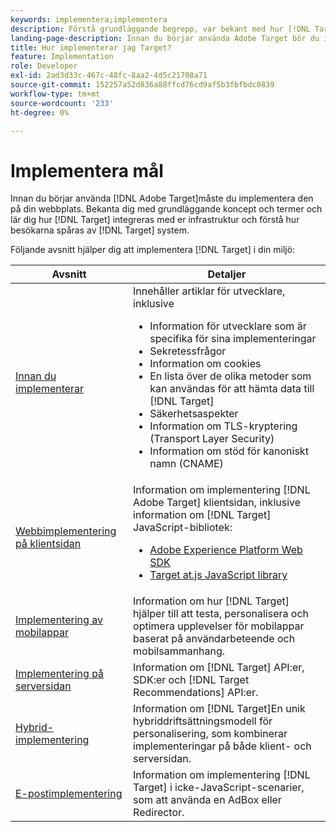 ```yaml
---
keywords: implementera;implementera
description: Förstå grundläggande begrepp, var bekant med hur [!DNL Target] fungerar och integreras med er infrastruktur och förstår hur besökarna spåras.
landing-page-description: Innan du börjar använda Adobe Target bör du implementera det på din webbplats, förstå några grundläggande begrepp och termer och vara bekant med hur [!DNL Target] fungerar.
title: Hur implementerar jag Target?
feature: Implementation
role: Developer
exl-id: 2ad3d33c-467c-48fc-8aa2-4d5c21708a71
source-git-commit: 152257a52d836a88ffcd76cd9af5b3fbfbdc0839
workflow-type: tm+mt
source-wordcount: '233'
ht-degree: 0%

---
```


# Implementera mål

Innan du börjar använda [!DNL Adobe Target]måste du implementera den på din webbplats. Bekanta dig med grundläggande koncept och termer och lär dig hur [!DNL Target] integreras med er infrastruktur och förstå hur besökarna spåras av [!DNL Target] system.

Följande avsnitt hjälper dig att implementera [!DNL Target] i din miljö:

| Avsnitt | Detaljer |
| --- | --- |
| [Innan du implementerar](c-considerations-before-you-implement-target/considerations-before-you-implement-target.md) | Innehåller artiklar för utvecklare, inklusive<ul><li>Information för utvecklare som är specifika för sina implementeringar</li><li>Sekretessfrågor</li><li>Information om cookies<li>En lista över de olika metoder som kan användas för att hämta data till [!DNL Target]</li><li>Säkerhetsaspekter</li><li>Information om TLS-kryptering (Transport Layer Security)</li><li>Information om stöd för kanoniskt namn (CNAME)</li></ul> |
| [Webbimplementering på klientsidan](/help/main/c-implementing-target/c-implementing-target-for-client-side-web/implement-target-for-client-side-web.md) | Information om implementering [!DNL Adobe Target] klientsidan, inklusive information om [!DNL Target] JavaScript-bibliotek:<ul><li>[Adobe Experience Platform Web SDK](/help/main/c-implementing-target/c-implementing-target-for-client-side-web/aep-web-sdk.md)</li><li>[Target at.js JavaScript library](/help/main/c-implementing-target/c-implementing-target-for-client-side-web/c-how-atjs-works/how-atjs-works.md)</li></ul> |
| [Implementering av mobilappar](/help/main/c-target-mobile-app/target-mobile-app.md) | Information om hur [!DNL Target] hjälper till att testa, personalisera och optimera upplevelser för mobilappar baserat på användarbeteende och mobilsammanhang. |
| [Implementering på serversidan](/help/main/c-implementing-target/c-api-and-sdk-overview/api-and-sdk-overview.md) | Information om [!DNL Target] API:er, SDK:er och [!DNL Target Recommendations] API:er. |
| [Hybrid-implementering](/help/main/c-implementing-target/hybrid-implementation.md) | Information om [!DNL Target]En unik hybriddriftsättningsmodell för personalisering, som kombinerar implementeringar på både klient- och serversidan. |
| [E-postimplementering](c-non-javascript-based-implementation/non-javascript-based-implementation.md) | Information om implementering [!DNL Target] i icke-JavaScript-scenarier, som att använda en AdBox eller Redirector. |
